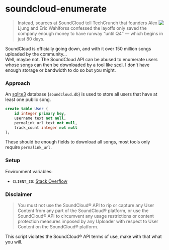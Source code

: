 # soundcloud-enumerate

<img align="right" src="http://www.iconsdb.com/icons/preview/black/soundcloud-xxl.png"> 

> Instead, sources at SoundCloud tell TechCrunch that founders Alex Ljung and Eric Wahlforss confessed the layoffs only saved the company enough money to have runway “until Q4” — which begins in just 80 days. 

SoundCloud is officially going down, and with it over 150 million songs uploaded by the community...  
Well, maybe not. The SoundCloud API can be abused to enumerate users whose songs can then be downloaded by a tool like [scdl](https://github.com/flyingrub/scdl). I don't have enough storage or bandwidth to do so but you might.

### Approach
An [sqlite3](https://www.sqlite.org/) database (`soundcloud.db`) is used to store all users that have at least one public song. 

```sql
create table User (
	id integer primary key,
	username text not null,
	permalink_url text not null,
	track_count integer not null
);
```

These should be enough fields to download all songs, most tools only require `permalink_url`.

### Setup
Environment variables:
* `CLIENT_ID`: [Stack Overflow](https://stackoverflow.com/questions/40992480/getting-a-soundcloud-api-client-id)

### Disclaimer 
> You must not use the SoundCloud® API to rip or capture any User Content from any part of the SoundCloud® platform, or use the SoundCloud® API to circumvent any usage restrictions or content protection measures imposed by any Uploader with respect to User Content on the SoundCloud® platform.

This script violates the SoundCloud® API terms of use, make with that what you will.
